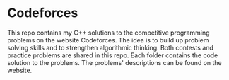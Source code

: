 # Codeforces
This repo contains my C++ solutions to the competitive programming problems on the website Codeforces. The idea is to build up problem solving skills and to strengthen algorithmic thinking. Both contests and practice problems are shared in this repo. Each folder contains the code solution to the problems. The problems' descriptions can be found on the website.
